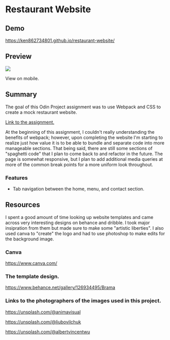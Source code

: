# Restaurant Website

## Demo 
https://ken862734801.github.io/restaurant-website/

## Preview
<img src="dist/images/Restaurant.gif">

View on mobile.

## Summary

The goal of this Odin Project assignment was to use Webpack and CSS to create a mock restaurant website.


[Link to the assignment.](https://www.theodinproject.com/lessons/node-path-javascript-restaurant-page)

At the beginning of this assignment, I couldn't really understanding the benefits of webpack; however, upon completing the website I'm starting to realize just how value it is to be able to bundle and separate code into more manageable sections. That being said, there are still some sections of "spaghetti code" that I plan to come back to and refactor in the future. The page is somewhat responsive, but I plan to add additional media queries at more of the common break points for a more uniform look throughout. 

### Features
- Tab navigation between the home, menu, and contact section.

## Resources

I spent a good amount of time looking up website templates and came across very interesting designs on behance and dribble. I took major insipration from them but made sure to make some "artistic liberties". I also used canva to "create" the logo and had to use photoshop to make edits for the background image.

### Canva
https://www.canva.com/

### The template design.
https://www.behance.net/gallery/126934495/Brama

### Links to the photographers of the images used in this project. 

https://unsplash.com/@animavisual

https://unsplash.com/@liubovilchuk
  
https://unsplash.com/@albertvincentwu

